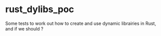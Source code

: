 # rust_dylibs_poc
Some tests to work out how to create and use dynamic librairies in Rust, and if we should ?

